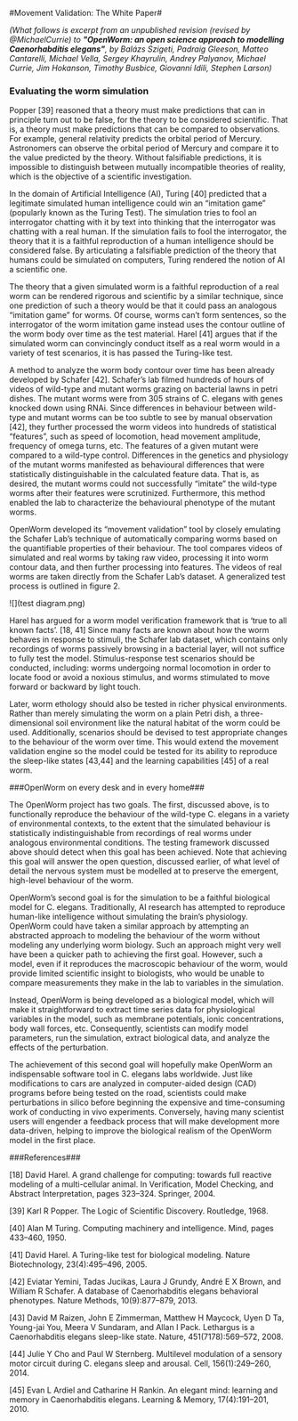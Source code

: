 #Movement Validation: The White Paper#

*(What follows is excerpt from an unpublished revision (revised by @MichaelCurrie) to **"OpenWorm: an open science approach to modelling Caenorhabditis elegans"**, by Balázs Szigeti, Padraig Gleeson, Matteo Cantarelli, Michael Vella, Sergey Khayrulin, Andrey Palyanov, Michael Currie, Jim Hokanson, Timothy Busbice, Giovanni Idili, Stephen Larson)*

### Evaluating the worm simulation ###

Popper [39] reasoned that a theory must make predictions that can in principle turn out to be false, for the theory to be considered scientific.  That is, a theory must make predictions that can be compared to observations. For example, general relativity predicts the orbital period of Mercury. Astronomers can observe the orbital period of Mercury and compare it to the value predicted by the theory.  Without falsifiable predictions, it is impossible to distinguish between mutually incompatible theories of reality, which is the objective of a scientific investigation.

In the domain of Artificial Intelligence (AI), Turing [40] predicted that a legitimate simulated human intelligence could win an “imitation game” (popularly known as the Turing Test).  The simulation tries to fool an interrogator chatting with it by text into thinking that the interrogator was chatting with a real human.  If the simulation fails to fool the interrogator, the theory that it is a faithful reproduction of a human intelligence should be considered false.  By articulating a falsifiable prediction of the theory that humans could be simulated on computers, Turing rendered the notion of AI a scientific one.

The theory that a given simulated worm is a faithful reproduction of a real worm can be rendered rigorous and scientific by a similar technique, since one prediction of such a theory would be that it could pass an analogous “imitation game” for worms.  Of course, worms can’t form sentences, so the interrogator of the worm imitation game instead uses the contour outline of the worm body over time as the test material.  Harel [41] argues that if the simulated worm can convincingly conduct itself as a real worm would in a variety of test scenarios, it is has passed the Turing-like test.

A method to analyze the worm body contour over time has been already developed by Schafer [42].  Schafer’s lab filmed hundreds of hours of videos of wild-type and mutant worms grazing on bacterial lawns in petri dishes.  The mutant worms were from 305 strains of C. elegans with genes knocked down using RNAi.  Since differences in behaviour between wild-type and mutant worms can be too subtle to see by manual observation [42], they further processed the worm videos into hundreds of statistical “features”, such as speed of locomotion, head movement amplitude, frequency of omega turns, etc.  The features of a given mutant were compared to a wild-type control.  Differences in the genetics and physiology of the mutant worms manifested as behavioural differences that were statistically distinguishable in the calculated feature data.  That is, as desired, the mutant worms could not successfully “imitate” the wild-type worms after their features were scrutinized.  Furthermore, this method enabled the lab to characterize the behavioural phenotype of the mutant worms.

OpenWorm developed its “movement validation” tool by closely emulating the Schafer Lab’s technique of automatically comparing worms based on the quantifiable properties of their behaviour.  The tool compares videos of simulated and real worms by taking raw video, processing it into worm contour data, and then further processing into features.  The videos of real worms are taken directly from the Schafer Lab’s dataset.  A generalized test process is outlined in figure 2.

![](test diagram.png)

Harel has argued for a worm model verification framework that is ‘true to all known facts’. [18, 41]  Since many facts are known about how the worm behaves in response to stimuli, the Schafer lab dataset, which contains only recordings of worms passively browsing in a bacterial layer, will not suffice to fully test the model.  Stimulus-response test scenarios should be conducted, including: worms undergoing normal locomotion in order to locate food or avoid a noxious stimulus, and worms stimulated to move forward or backward by light touch.

Later, worm ethology should also be tested in richer physical environments.  Rather than merely simulating the worm on a plain Petri dish, a three-dimensional soil environment like the natural habitat of the worm could be used.  Additionally, scenarios should be devised to test appropriate changes to the behaviour of the worm over time.  This would extend the movement validation engine so the model could be tested for its ability to reproduce the sleep-like states [43,44] and the learning capabilities [45] of a real worm.

###OpenWorm on every desk and in every home###

The OpenWorm project has two goals.  The first, discussed above, is to functionally reproduce the behaviour of the wild-type C. elegans in a variety of environmental contexts, to the extent that the simulated behaviour is statistically indistinguishable from recordings of real worms under analogous environmental conditions.  The testing framework discussed above should detect when this goal has been achieved.  Note that achieving this goal will answer the open question, discussed earlier, of what level of detail the nervous system must be modelled at to preserve the emergent, high-level behaviour of the worm.

OpenWorm’s second goal is for the simulation to be a faithful biological model for C. elegans.  Traditionally, AI research has attempted to reproduce human-like intelligence without simulating the brain’s physiology. OpenWorm could have taken a similar approach by attempting an abstracted approach to modeling the behaviour of the worm without modeling any underlying worm biology. Such an approach might very well have been a quicker path to achieving the first goal.  However, such a model, even if it reproduces the macroscopic behaviour of the worm, would provide limited scientific insight to biologists, who would be unable to compare measurements they make in the lab to variables in the simulation.

Instead, OpenWorm is being developed as a biological model, which will make it straightforward to extract time series data for physiological variables in the model, such as membrane potentials, ionic concentrations, body wall forces, etc.  Consequently, scientists can modify model parameters, run the simulation, extract biological data, and analyze the effects of the perturbation.

The achievement of this second goal will hopefully make OpenWorm an indispensable software tool in C. elegans labs worldwide.  Just like modifications to cars are analyzed in computer-aided design (CAD) programs before being tested on the road, scientists could make perturbations in silico before beginning the expensive and time-consuming work of conducting in vivo experiments.  Conversely, having many scientist users will engender a feedback process that will make development more data-driven, helping to improve the biological realism of the OpenWorm model in the first place.

###References###

[18] David Harel. A grand challenge for computing: towards full reactive modeling of a multi-cellular
animal. In Verification, Model Checking, and Abstract Interpretation, pages 323–324. Springer, 2004.

[39] Karl R Popper. The Logic of Scientific Discovery. Routledge, 1968.

[40] Alan M Turing. Computing machinery and intelligence. Mind, pages 433–460, 1950.

[41] David Harel. A Turing-like test for biological modeling. Nature Biotechnology, 23(4):495–496, 2005.

[42] Eviatar Yemini, Tadas Jucikas, Laura J Grundy, André E X Brown, and William R Schafer. A database
of Caenorhabditis elegans behavioral phenotypes. Nature Methods, 10(9):877–879, 2013.

[43] David M Raizen, John E Zimmerman, Matthew H Maycock, Uyen D Ta, Young-jai You, Meera V
Sundaram, and Allan I Pack. Lethargus is a Caenorhabditis elegans sleep-like state. Nature,
451(7178):569–572, 2008.

[44] Julie Y Cho and Paul W Sternberg. Multilevel modulation of a sensory motor circuit during C. elegans
sleep and arousal. Cell, 156(1):249–260, 2014.

[45] Evan L Ardiel and Catharine H Rankin. An elegant mind: learning and memory in Caenorhabditis
elegans. Learning & Memory, 17(4):191–201, 2010.